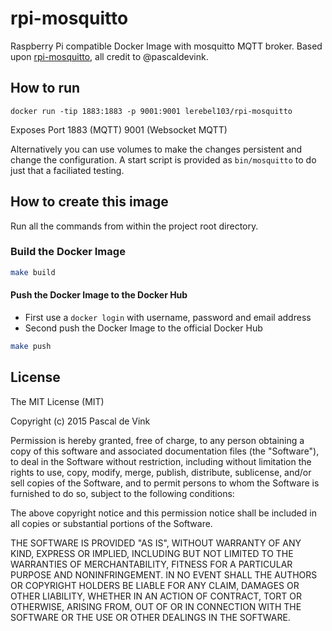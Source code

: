 # rpi-mosquitto

Raspberry Pi compatible Docker Image with mosquitto MQTT broker.
Based upon [rpi-mosquitto](https://github.com/pascaldevink/rpi-mosquitto), all credit to @pascaldevink.

## How to run

```
docker run -tip 1883:1883 -p 9001:9001 lerebel103/rpi-mosquitto
```

Exposes Port 1883 (MQTT) 9001 (Websocket MQTT)

Alternatively you can use volumes to make the changes persistent and change the configuration. A start script is provided as `bin/mosquitto` to do just that a faciliated testing.

## How to create this image

Run all the commands from within the project root directory.

### Build the Docker Image
```bash
make build
```

#### Push the Docker Image to the Docker Hub
* First use a `docker login` with username, password and email address
* Second push the Docker Image to the official Docker Hub

```bash
make push
```

## License

The MIT License (MIT)

Copyright (c) 2015 Pascal de Vink

Permission is hereby granted, free of charge, to any person obtaining a copy
of this software and associated documentation files (the "Software"), to deal
in the Software without restriction, including without limitation the rights
to use, copy, modify, merge, publish, distribute, sublicense, and/or sell
copies of the Software, and to permit persons to whom the Software is
furnished to do so, subject to the following conditions:

The above copyright notice and this permission notice shall be included in all
copies or substantial portions of the Software.

THE SOFTWARE IS PROVIDED "AS IS", WITHOUT WARRANTY OF ANY KIND, EXPRESS OR
IMPLIED, INCLUDING BUT NOT LIMITED TO THE WARRANTIES OF MERCHANTABILITY,
FITNESS FOR A PARTICULAR PURPOSE AND NONINFRINGEMENT. IN NO EVENT SHALL THE
AUTHORS OR COPYRIGHT HOLDERS BE LIABLE FOR ANY CLAIM, DAMAGES OR OTHER
LIABILITY, WHETHER IN AN ACTION OF CONTRACT, TORT OR OTHERWISE, ARISING FROM,
OUT OF OR IN CONNECTION WITH THE SOFTWARE OR THE USE OR OTHER DEALINGS IN THE
SOFTWARE.
